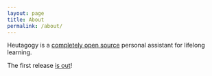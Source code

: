 ```yaml
---
layout: page
title: About
permalink: /about/
---
```

Heutagogy is a [completely open source](https://github.com/heutagogy) personal assistant for lifelong learning.

The first release [is out](/2017/03/22/heutagogy-0.1.html)!
